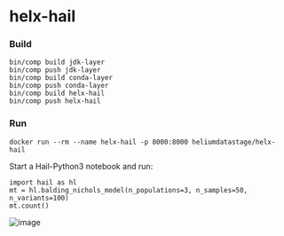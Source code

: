 # helx-hail

### Build
```
bin/comp build jdk-layer
bin/comp push jdk-layer
bin/comp build conda-layer
bin/comp push conda-layer
bin/comp build helx-hail
bin/comp push helx-hail
```

### Run
```
docker run --rm --name helx-hail -p 8000:8000 heliumdatastage/helx-hail
```
Start a Hail-Python3 notebook and run:
```
import hail as hl
mt = hl.balding_nichols_model(n_populations=3, n_samples=50, n_variants=100)
mt.count()
```
![image](https://user-images.githubusercontent.com/306971/61135288-51bb0380-a48f-11e9-86fb-588d90100e19.png)
